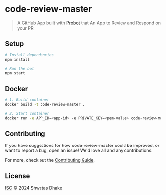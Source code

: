 # code-review-master

> A GitHub App built with [Probot](https://github.com/probot/probot) that An App to Review and Respond on your PR

## Setup

```sh
# Install dependencies
npm install

# Run the bot
npm start
```

## Docker

```sh
# 1. Build container
docker build -t code-review-master .

# 2. Start container
docker run -e APP_ID=<app-id> -e PRIVATE_KEY=<pem-value> code-review-master
```

## Contributing

If you have suggestions for how code-review-master could be improved, or want to report a bug, open an issue! We'd love all and any contributions.

For more, check out the [Contributing Guide](CONTRIBUTING.md).

## License

[ISC](LICENSE) © 2024 Shwetas Dhake
